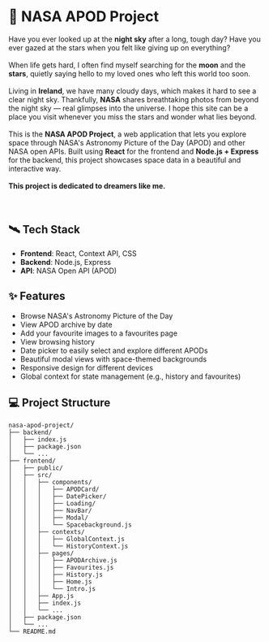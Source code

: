# 🚀 NASA APOD Project
Have you ever looked up at the **night sky** after a long, tough day? Have you ever gazed at the stars when you felt like giving up on everything?
<br /><br />
When life gets hard, I often find myself searching for the **moon** and the **stars**, quietly saying hello to my loved ones who left this world too soon. 
<br /><br />
Living in **Ireland**, we have many cloudy days, which makes it hard to see a clear night sky. Thankfully, **NASA** shares breathtaking photos from beyond the night sky — real glimpses into the universe. I hope this site can be a place you visit whenever you miss the stars and wonder what lies beyond.
<br /><br />
This is the **NASA APOD Project**, a web application that lets you explore space through NASA's Astronomy Picture of the Day (APOD) and other NASA open APIs. Built using **React** for the frontend and **Node.js + Express** for the backend, this project showcases space data in a beautiful and interactive way.
<br /><br />
**This project is dedicated to dreamers like me.**
<br /><br /><br />


## 🛰️ Tech Stack
- **Frontend**: React, Context API, CSS
- **Backend**: Node.js, Express
- **API**: NASA Open API (APOD)



## ✨ Features
- Browse NASA's Astronomy Picture of the Day
- View APOD archive by date
- Add your favourite images to a favourites page
- View browsing history
- Date picker to easily select and explore different APODs
- Beautiful modal views with space-themed backgrounds
- Responsive design for different devices
- Global context for state management (e.g., history and favourites)



## 💻 Project Structure

```plaintext
nasa-apod-project/
├── backend/
│   ├── index.js
│   ├── package.json
│   └── ...
├── frontend/
│   ├── public/
│   ├── src/
│   │   ├── components/
│   │   │   ├── APODCard/
│   │   │   ├── DatePicker/
│   │   │   ├── Loading/
│   │   │   ├── NavBar/
│   │   │   ├── Modal/
│   │   │   └── Spacebackground.js
│   │   ├── contexts/
│   │   │   ├── GlobalContext.js
│   │   │   └── HistoryContext.js
│   │   ├── pages/
│   │   │   ├── APODArchive.js
│   │   │   ├── Favourites.js
│   │   │   ├── History.js
│   │   │   ├── Home.js
│   │   │   └── Intro.js
│   │   ├── App.js
│   │   ├── index.js
│   │   └── ...
│   ├── package.json
│   └── ...
└── README.md
```





